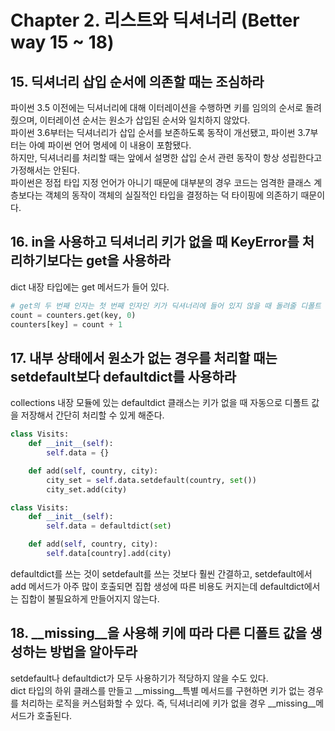# Chapter 2. 리스트와 딕셔너리 (Better way 15 ~ 18)

## 15. 딕셔너리 삽입 순서에 의존할 때는 조심하라
파이썬 3.5 이전에는 딕셔너리에 대해 이터레이션을 수행하면 키를 임의의 순서로 돌려줬으며, 이터레이션 순서는 원소가 삽입된 순서와 일치하지 않았다.  
파이썬 3.6부터는 딕셔너리가 삽입 순서를 보존하도록 동작이 개선됐고, 파이썬 3.7부터는 아예 파이썬 언어 명세에 이 내용이 포함됐다.  
하지만, 딕셔너리를 처리할 때는 앞에서 설명한 삽입 순서 관련 동작이 항상 성립한다고 가정해서는 안된다.  
파이썬은 정접 타입 지정 언어가 아니기 때문에 대부분의 경우 코드는 엄격한 클래스 계층보다는 객체의 동작이 객체의 실질적인 타입을 결정하는 덕 타이핑에 의존하기 때문이다.

## 16. in을 사용하고 딕셔너리 키가 없을 때 KeyError를 처리하기보다는 get을 사용하라
dict 내장 타입에는 get 메서드가 들어 있다.
```python
# get의 두 번째 인자는 첫 번째 인자인 키가 딕셔너리에 들어 있지 않을 때 돌려줄 디폴트 값이다.
count = counters.get(key, 0)
counters[key] = count + 1
```

## 17. 내부 상태에서 원소가 없는 경우를 처리할 때는 setdefault보다 defaultdict를 사용하라
collections 내장 모듈에 있는 defaultdict 클래스는 키가 없을 때 자동으로 디폴트 값을 저장해서 간단히 처리할 수 있게 해준다.  
```python
class Visits:
    def __init__(self):
        self.data = {}

    def add(self, country, city):
        city_set = self.data.setdefault(country, set())
        city_set.add(city)

class Visits:
    def __init__(self):
        self.data = defaultdict(set)

    def add(self, country, city):
        self.data[country].add(city)
```
defaultdict를 쓰는 것이 setdefault를 쓰는 것보다 훨씬 간결하고, setdefault에서 add 메서드가 아주 많이 호출되면 집합 생성에 따른 비용도 커지는데 defaultdict에서는 집합이 불필요하게 만들어지지 않는다.  

## 18. __missing__을 사용해 키에 따라 다른 디폴트 값을 생성하는 방법을 알아두라
setdefault나 defaultdict가 모두 사용하기가 적당하지 않을 수도 있다.  
dict 타입의 하위 클래스를 만들고 __missing__특별 메서드를 구현하면 키가 없는 경우를 처리하는 로직을 커스텀화할 수 있다. 즉, 딕셔너리에 키가 없을 경우 __missing__메서드가 호출된다.